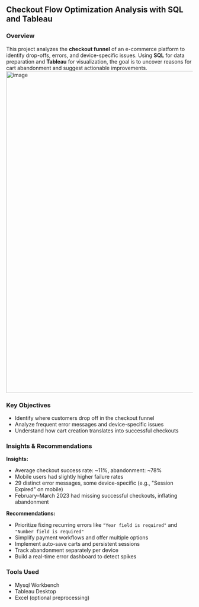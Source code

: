 ## Checkout Flow Optimization Analysis with SQL and Tableau

### Overview
This project analyzes the **checkout funnel** of an e-commerce platform to identify drop-offs, errors, and device-specific issues. Using **SQL** for data preparation and **Tableau** for visualization, the goal is to uncover reasons for cart abandonment and suggest actionable improvements.
<img width="552" height="867" alt="image" src="https://github.com/user-attachments/assets/526eca3f-d4ac-4bf5-a149-4f4c4ebc00d5" />

### Key Objectives
- Identify where customers drop off in the checkout funnel  
- Analyze frequent error messages and device-specific issues  
- Understand how cart creation translates into successful checkouts  

### Insights & Recommendations

**Insights:**  
- Average checkout success rate: ~11%, abandonment: ~78%  
- Mobile users had slightly higher failure rates  
- 29 distinct error messages, some device-specific (e.g., "Session Expired" on mobile)  
- February–March 2023 had missing successful checkouts, inflating abandonment

**Recommendations:**  
- Prioritize fixing recurring errors like `"Year field is required"` and `"Number field is required"`  
- Simplify payment workflows and offer multiple options  
- Implement auto-save carts and persistent sessions  
- Track abandonment separately per device  
- Build a real-time error dashboard to detect spikes  

### Tools Used
- Mysql Workbench 
- Tableau Desktop  
- Excel (optional preprocessing)
